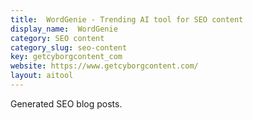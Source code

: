 ```yaml
---
title:  WordGenie - Trending AI tool for SEO content
display_name:  WordGenie
category: SEO content
category_slug: seo-content
key: getcyborgcontent_com
website: https://www.getcyborgcontent.com/
layout: aitool
---
```


Generated SEO blog posts.
